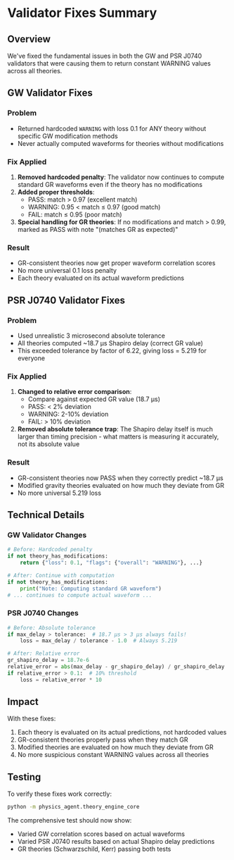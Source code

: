 # Validator Fixes Summary

## Overview

We've fixed the fundamental issues in both the GW and PSR J0740 validators that were causing them to return constant WARNING values across all theories.

## GW Validator Fixes

### Problem
- Returned hardcoded `WARNING` with loss 0.1 for ANY theory without specific GW modification methods
- Never actually computed waveforms for theories without modifications

### Fix Applied
1. **Removed hardcoded penalty**: The validator now continues to compute standard GR waveforms even if the theory has no modifications
2. **Added proper thresholds**:
   - PASS: match > 0.97 (excellent match)
   - WARNING: 0.95 < match ≤ 0.97 (good match)
   - FAIL: match ≤ 0.95 (poor match)
3. **Special handling for GR theories**: If no modifications and match > 0.99, marked as PASS with note "(matches GR as expected)"

### Result
- GR-consistent theories now get proper waveform correlation scores
- No more universal 0.1 loss penalty
- Each theory evaluated on its actual waveform predictions

## PSR J0740 Validator Fixes

### Problem
- Used unrealistic 3 microsecond absolute tolerance
- All theories computed ~18.7 μs Shapiro delay (correct GR value)
- This exceeded tolerance by factor of 6.22, giving loss = 5.219 for everyone

### Fix Applied
1. **Changed to relative error comparison**:
   - Compare against expected GR value (18.7 μs)
   - PASS: < 2% deviation
   - WARNING: 2-10% deviation  
   - FAIL: > 10% deviation
2. **Removed absolute tolerance trap**: The Shapiro delay itself is much larger than timing precision - what matters is measuring it accurately, not its absolute value

### Result
- GR-consistent theories now PASS when they correctly predict ~18.7 μs
- Modified gravity theories evaluated on how much they deviate from GR
- No more universal 5.219 loss

## Technical Details

### GW Validator Changes
```python
# Before: Hardcoded penalty
if not theory_has_modifications:
    return {"loss": 0.1, "flags": {"overall": "WARNING"}, ...}

# After: Continue with computation
if not theory_has_modifications:
    print("Note: Computing standard GR waveform")
# ... continues to compute actual waveform ...
```

### PSR J0740 Changes
```python
# Before: Absolute tolerance
if max_delay > tolerance:  # 18.7 μs > 3 μs always fails!
    loss = max_delay / tolerance - 1.0  # Always 5.219

# After: Relative error
gr_shapiro_delay = 18.7e-6
relative_error = abs(max_delay - gr_shapiro_delay) / gr_shapiro_delay
if relative_error > 0.1:  # 10% threshold
    loss = relative_error * 10
```

## Impact

With these fixes:
1. Each theory is evaluated on its actual predictions, not hardcoded values
2. GR-consistent theories properly pass when they match GR
3. Modified theories are evaluated on how much they deviate from GR
4. No more suspicious constant WARNING values across all theories

## Testing

To verify these fixes work correctly:
```bash
python -m physics_agent.theory_engine_core
```

The comprehensive test should now show:
- Varied GW correlation scores based on actual waveforms
- Varied PSR J0740 results based on actual Shapiro delay predictions
- GR theories (Schwarzschild, Kerr) passing both tests